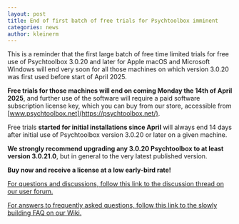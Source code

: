 ```yaml
---
layout: post
title: End of first batch of free trials for Psychtoolbox imminent
categories: news
author: kleinerm
---
```


This is a reminder that the first large batch of free time limited trials for free use
of Psychtoolbox 3.0.20 and later for Apple macOS and Microsoft Windows will end very
soon for all those machines on which version 3.0.20 was first used before start of
April 2025.

**Free trials for those machines will end on coming Monday the 14th of April 2025**,
and further use of the software will require a paid software subscription license key,
which you can buy from our store, accessible from [www.psychtoolbox.net](https://psychtoolbox.net/).

Free trials **started for initial installations since April** will always end 14 days
after initial use of Psychtoolbox version 3.0.20 or later on a given machine.

**We strongly recommend upgrading any 3.0.20 Psychtoolbox to at least version 3.0.21.0**,
but in general to the very latest published version.

**Buy now and receive a license at a low early-bird rate!**

[For questions and discussions, follow this link to the discussion thread on our user forum.](
https://psychtoolbox.discourse.group/t/subscription-model-q-a/5678)

[For answers to frequently asked questions, follow this link to the slowly building FAQ on our Wiki.](
https://github.com/Psychtoolbox-3/Psychtoolbox-3/wiki/FAQ#faqs-for-software-license-keys)
